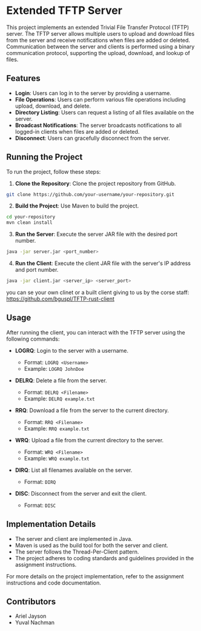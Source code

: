 # Extended TFTP Server

This project implements an extended Trivial File Transfer Protocol (TFTP) server. The TFTP server allows multiple users to upload and download files from the server and receive notifications when files are added or deleted. Communication between the server and clients is performed using a binary communication protocol, supporting the upload, download, and lookup of files.

## Features
- **Login**: Users can log in to the server by providing a username.
- **File Operations**: Users can perform various file operations including upload, download, and delete.
- **Directory Listing**: Users can request a listing of all files available on the server.
- **Broadcast Notifications**: The server broadcasts notifications to all logged-in clients when files are added or deleted.
- **Disconnect**: Users can gracefully disconnect from the server.

## Running the Project
To run the project, follow these steps:

1. **Clone the Repository**: Clone the project repository from GitHub.

```bash
git clone https://github.com/your-username/your-repository.git
```

2. **Build the Project**: Use Maven to build the project.

```bash
cd your-repository
mvn clean install
```

3. **Run the Server**: Execute the server JAR file with the desired port number.

```bash
java -jar server.jar <port_number>
```

4. **Run the Client**: Execute the client JAR file with the server's IP address and port number.

```bash
java -jar client.jar <server_ip> <server_port>
```
you can se your own clinet or a built client giving to us by the corse staff: 
https://github.com/bguspl/TFTP-rust-client 

## Usage
After running the client, you can interact with the TFTP server using the following commands:

- **LOGRQ**: Login to the server with a username.
  - Format: `LOGRQ <Username>`
  - Example: `LOGRQ JohnDoe`

- **DELRQ**: Delete a file from the server.
  - Format: `DELRQ <Filename>`
  - Example: `DELRQ example.txt`

- **RRQ**: Download a file from the server to the current directory.
  - Format: `RRQ <Filename>`
  - Example: `RRQ example.txt`

- **WRQ**: Upload a file from the current directory to the server.
  - Format: `WRQ <Filename>`
  - Example: `WRQ example.txt`

- **DIRQ**: List all filenames available on the server.
  - Format: `DIRQ`

- **DISC**: Disconnect from the server and exit the client.
  - Format: `DISC`

## Implementation Details
- The server and client are implemented in Java.
- Maven is used as the build tool for both the server and client.
- The server follows the Thread-Per-Client pattern.
- The project adheres to coding standards and guidelines provided in the assignment instructions.

For more details on the project implementation, refer to the assignment instructions and code documentation.

## Contributors
- Ariel Jayson
- Yuval Nachman
